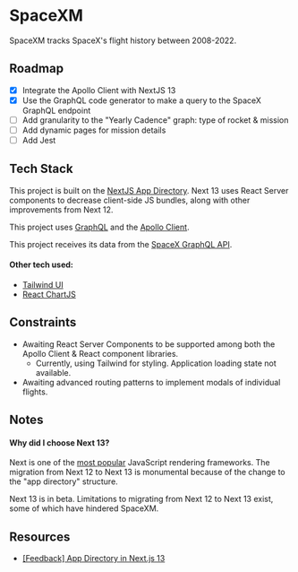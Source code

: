 # SpaceXM

SpaceXM tracks SpaceX's flight history between 2008-2022.

## Roadmap

- [x] Integrate the Apollo Client with NextJS 13
- [x] Use the GraphQL code generator to make a query to the SpaceX GraphQL endpoint
- [ ] Add granularity to the "Yearly Cadence" graph: type of rocket & mission
- [ ] Add dynamic pages for mission details
- [ ] Add Jest

## Tech Stack

This project is built on the [NextJS App Directory](https://beta.nextjs.org/docs). Next 13 uses React Server components to decrease client-side JS bundles, along with other improvements from Next 12.

This project uses [GraphQL](https://graphql.org/) and the [Apollo Client](https://www.apollographql.com/docs/react/).

This project receives its data from the [SpaceX GraphQL API](https://github.com/apollographql/spacex).

#### Other tech used:

- [Tailwind UI](https://tailwindui.com/)
- [React ChartJS](https://react-chartjs-2.js.org/)

## Constraints

- Awaiting React Server Components to be supported among both the Apollo Client & React component libraries.
    - Currently, using Tailwind for styling. Application loading state not available.
- Awaiting advanced routing patterns to implement modals of individual flights.

## Notes

#### Why did I choose Next 13?

Next is one of the [most popular](https://2022.stateofjs.com/en-US/libraries/) JavaScript rendering frameworks. The migration from Next 12 to Next 13 is monumental because of the change to the "app directory" structure.

Next 13 is in beta. Limitations to migrating from Next 12 to Next 13 exist, some of which have hindered SpaceXM.

## Resources

- [[Feedback] App Directory in Next.js 13](https://github.com/vercel/next.js/discussions/41745)
